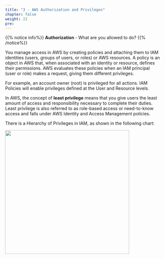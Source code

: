 ```yaml
---
title: "3 - AWS Authorization and Privileges"
chapter: false
weight: 22
pre: 
---
```


{{% notice info%}}
<b> Authorization </b> -  What are you allowed to do?
{{% /notice%}}

You manage access in AWS by creating policies and attaching them to IAM identities (users, groups of users, or roles) or AWS resources. A policy is an object in AWS that, when associated with an identity or resource, defines their permissions. AWS evaluates these policies when an IAM principal (user or role) makes a request, giving them different privileges.

For example, an account owner (root) is privileged for all actions. IAM Policies will enable privileges defined at the User and Resource levels.

In AWS, the concept of <b>least privilege</b> means that you give users the least amount of access and responsibility necessary to complete their duties. Least privilege is also referred to as role-based access or need-to-know access and falls under AWS Identity and Access Management policies.

There is a Hierarchy of Privileges in IAM, as shown in the following chart: 

<img src='/images/hierarchy.png' width='400px'>